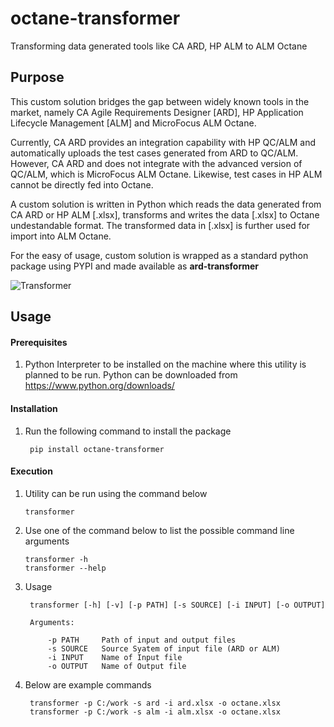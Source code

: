 # octane-transformer
Transforming data generated tools like CA ARD, HP ALM to ALM Octane

## Purpose
This custom solution bridges the gap between widely known tools in the market, namely CA Agile Requirements Designer [ARD], HP Application Lifecycle Management [ALM] and MicroFocus ALM Octane.

Currently, CA ARD provides an integration capability with HP QC/ALM and automatically uploads the test cases generated from ARD to QC/ALM. However, CA ARD and does not integrate with the advanced version of QC/ALM, which is MicroFocus ALM Octane. Likewise, test cases in HP ALM cannot be directly fed into Octane. 

A custom solution is written in Python which reads the data generated from CA ARD or HP ALM [.xlsx], transforms and writes the data [.xlsx] to Octane undestandable format. The transformed data in [.xlsx] is further used for import into ALM Octane.

For the easy of usage, custom solution is wrapped as a standard python package using PYPI and made available as **ard-transformer**   

![Transformer](https://upload.wikimedia.org/wikipedia/commons/d/d3/Octane-transformer.jpg)


## Usage

#### Prerequisites
1. Python Interpreter to be installed on the machine where this utility is planned to be run. Python can be downloaded from https://www.python.org/downloads/

#### Installation
1. Run the following command to install the package
    
        pip install octane-transformer

#### Execution
1. Utility can be run using the command below

       transformer

2. Use one of the command below to list the possible command line arguments

       transformer -h
       transformer --help

3. Usage 
    
        transformer [-h] [-v] [-p PATH] [-s SOURCE] [-i INPUT] [-o OUTPUT]
   
        Arguments:

            -p PATH     Path of input and output files
            -s SOURCE   Source Syatem of input file (ARD or ALM)
            -i INPUT    Name of Input file
            -o OUTPUT   Name of Output file
          
3. Below are example commands

        transformer -p C:/work -s ard -i ard.xlsx -o octane.xlsx
        transformer -p C:/work -s alm -i alm.xlsx -o octane.xlsx
    
 
